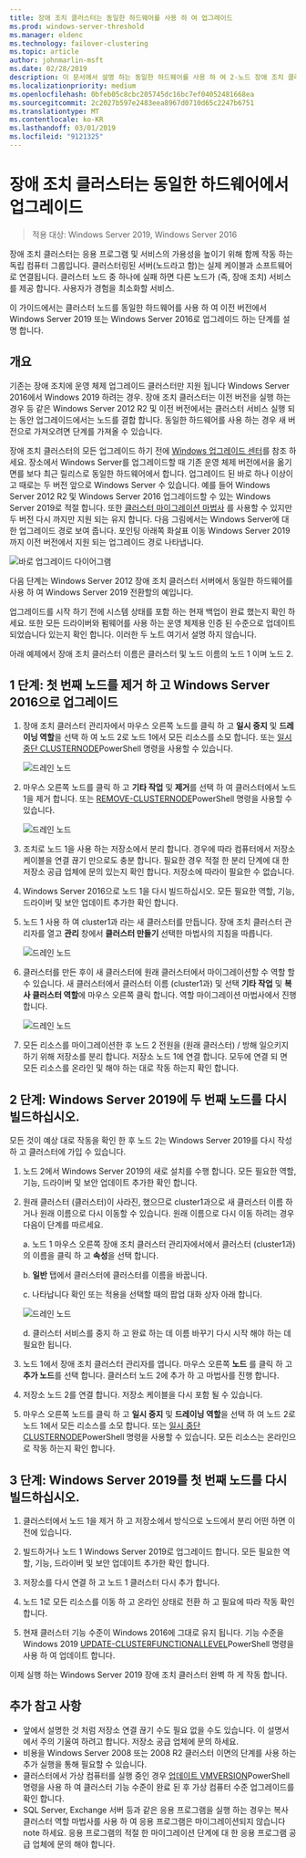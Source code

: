 ```yaml
---
title: 장애 조치 클러스터는 동일한 하드웨어를 사용 하 여 업그레이드
ms.prod: windows-server-threshold
ms.manager: eldenc
ms.technology: failover-clustering
ms.topic: article
author: johnmarlin-msft
ms.date: 02/28/2019
description: 이 문서에서 설명 하는 동일한 하드웨어를 사용 하 여 2-노드 장애 조치 클러스터로 업그레이드
ms.localizationpriority: medium
ms.openlocfilehash: 0bfeb05c8cbc205745dc16bc7ef04052481668ea
ms.sourcegitcommit: 2c2027b597e2483eea8967d0710d65c2247b6751
ms.translationtype: MT
ms.contentlocale: ko-KR
ms.lasthandoff: 03/01/2019
ms.locfileid: "9121325"
---
```

# 장애 조치 클러스터는 동일한 하드웨어에서 업그레이드

> 적용 대상: Windows Server 2019, Windows Server 2016

장애 조치 클러스터는 응용 프로그램 및 서비스의 가용성을 높이기 위해 함께 작동 하는 독립 컴퓨터 그룹입니다. 클러스터링된 서버(노드라고 함)는 실제 케이블과 소프트웨어로 연결됩니다. 클러스터 노드 중 하나에 실패 하면 다른 노드가 (즉, 장애 조치) 서비스를 제공 합니다. 사용자가 경험을 최소화할 서비스.

이 가이드에서는 클러스터 노드를 동일한 하드웨어를 사용 하 여 이전 버전에서 Windows Server 2019 또는 Windows Server 2016로 업그레이드 하는 단계를 설명 합니다.

## 개요

기존는 장애 조치에 운영 체제 업그레이드 클러스터만 지원 됩니다 Windows Server 2016에서 Windows 2019 하려는 경우.  장애 조치 클러스터는 이전 버전을 실행 하는 경우 등 같은 Windows Server 2012 R2 및 이전 버전에서는 클러스터 서비스 실행 되는 동안 업그레이드에서는 노드를 결합 합니다.  동일한 하드웨어를 사용 하는 경우 새 버전으로 가져오려면 단계를 가져올 수 있습니다.  

장애 조치 클러스터의 모든 업그레이드 하기 전에 [Windows 업그레이드 센터](https://www.microsoft.com/upgradecenter)를 참조 하세요.  장소에서 Windows Server를 업그레이드할 때 기존 운영 체제 버전에서을 옮기면를 보다 최근 릴리스로 동일한 하드웨어에서 합니다. 업그레이드 된 바로 하나 이상이 고 때로는 두 버전 앞으로 Windows Server 수 있습니다. 예를 들어 Windows Server 2012 R2 및 Windows Server 2016 업그레이드할 수 있는 Windows Server 2019로 적절 합니다.  또한 [클러스터 마이그레이션 마법사](https://blogs.msdn.microsoft.com/clustering/2012/06/25/how-to-move-highly-available-clustered-vms-to-windows-server-2012-with-the-cluster-migration-wizard/) 를 사용할 수 있지만 두 버전 다시 까지만 지원 되는 유지 합니다. 다음 그림에서는 Windows Server에 대 한 업그레이드 경로 보여 줍니다. 포인팅 아래쪽 화살표 이동 Windows Server 2019까지 이전 버전에서 지원 되는 업그레이드 경로 나타냅니다.

![바로 업그레이드 다이어그램](media\In-Place-Upgrade\In-Place-Upgrade-1.png)

다음 단계는 Windows Server 2012 장애 조치 클러스터 서버에서 동일한 하드웨어를 사용 하 여 Windows Server 2019 전환할의 예입니다.  

업그레이드를 시작 하기 전에 시스템 상태를 포함 하는 현재 백업이 완료 했는지 확인 하세요.  또한 모든 드라이버와 펌웨어를 사용 하는 운영 체제용 인증 된 수준으로 업데이트 되었습니다 있는지 확인 합니다.  이러한 두 노트 여기서 설명 하지 않습니다.

아래 예제에서 장애 조치 클러스터 이름은 클러스터 및 노드 이름의 노드 1 이며 노드 2.

## 1 단계: 첫 번째 노드를 제거 하 고 Windows Server 2016으로 업그레이드

1. 장애 조치 클러스터 관리자에서 마우스 오른쪽 노드를 클릭 하 고 **일시 중지** 및 **드레이닝 역할**을 선택 하 여 노드 2로 노드 1에서 모든 리소스를 소모 합니다.  또는 [일시 중단 CLUSTERNODE](https://docs.microsoft.com/powershell/module/failoverclusters/suspend-clusternode)PowerShell 명령을 사용할 수 있습니다.

    ![드레인 노드](media\In-Place-Upgrade\In-Place-Upgrade-2.png)

2. 마우스 오른쪽 노드를 클릭 하 고 **기타 작업** 및 **제거**를 선택 하 여 클러스터에서 노드 1을 제거 합니다.  또는 [REMOVE-CLUSTERNODE](https://docs.microsoft.com/powershell/module/failoverclusters/remove-clusternode)PowerShell 명령을 사용할 수 있습니다.

    ![드레인 노드](media\In-Place-Upgrade\In-Place-Upgrade-3.png)

3. 조치로 노드 1을 사용 하는 저장소에서 분리 합니다.  경우에 따라 컴퓨터에서 저장소 케이블을 연결 끊기 만으로도 충분 합니다.  필요한 경우 적절 한 분리 단계에 대 한 저장소 공급 업체에 문의 있는지 확인 합니다.  저장소에 따라이 필요한 수 없습니다.

4. Windows Server 2016으로 노드 1을 다시 빌드하십시오.  모든 필요한 역할, 기능, 드라이버 및 보안 업데이트 추가한 확인 합니다.

5. 노드 1 사용 하 여 cluster1과 라는 새 클러스터를 만듭니다.  장애 조치 클러스터 관리자를 열고 **관리** 창에서 **클러스터 만들기** 선택한 마법사의 지침을 따릅니다.

    ![드레인 노드](media\In-Place-Upgrade\In-Place-Upgrade-4.png)

6. 클러스터를 만든 후이 새 클러스터에 원래 클러스터에서 마이그레이션할 수 역할 할 수 있습니다.  새 클러스터에서 클러스터 이름 (cluster1과) 및 선택 **기타 작업** 및 **복사 클러스터 역할**에 마우스 오른쪽 클릭 합니다.  역할 마이그레이션 마법사에서 진행 합니다.

    ![드레인 노드](media\In-Place-Upgrade\In-Place-Upgrade-5.png)

7.  모든 리소스를 마이그레이션한 후 노드 2 전원을 (원래 클러스터) / 방해 일으키지 하기 위해 저장소를 분리 합니다.  저장소 노드 1에 연결 합니다.  모두에 연결 되 면 모든 리소스를 온라인 및 해야 하는 대로 작동 하는지 확인 합니다.

## 2 단계: Windows Server 2019에 두 번째 노드를 다시 빌드하십시오.

모든 것이 예상 대로 작동을 확인 한 후 노드 2는 Windows Server 2019를 다시 작성 하 고 클러스터에 가입 수 있습니다.

1. 노드 2에서 Windows Server 2019의 새로 설치를 수행 합니다. 모든 필요한 역할, 기능, 드라이버 및 보안 업데이트 추가한 확인 합니다.

2. 원래 클러스터 (클러스터)이 사라진, 했으므로 cluster1과으로 새 클러스터 이름 하거나 원래 이름으로 다시 이동할 수 있습니다.  원래 이름으로 다시 이동 하려는 경우 다음이 단계를 따르세요.
   
   a. 노드 1 마우스 오른쪽 장애 조치 클러스터 관리자에서에서 클러스터 (cluster1과)의 이름을 클릭 하 고 **속성**을 선택 합니다.
   
   b. **일반** 탭에서 클러스터에 클러스터를 이름을 바꿉니다.

   c. 나타납니다 확인 또는 적용을 선택할 때의 팝업 대화 상자 아래 합니다.

    ![드레인 노드](media\In-Place-Upgrade\In-Place-Upgrade-6.png)

    d. 클러스터 서비스를 중지 하 고 완료 하는 데 이름 바꾸기 다시 시작 해야 하는 데 필요한 됩니다.

3. 노드 1에서 장애 조치 클러스터 관리자를 엽니다.  마우스 오른쪽 **노드** 를 클릭 하 고 **추가 노드**를 선택 합니다.  클러스터 노드 2에 추가 하 고 마법사를 진행 합니다.

4. 저장소 노드 2를 연결 합니다. 저장소 케이블을 다시 포함 될 수 있습니다. 

5. 마우스 오른쪽 노드를 클릭 하 고 **일시 중지** 및 **드레이닝 역할**을 선택 하 여 노드 2로 노드 1에서 모든 리소스를 소모 합니다.  또는 [일시 중단 CLUSTERNODE](https://docs.microsoft.com/powershell/module/failoverclusters/suspend-clusternode)PowerShell 명령을 사용할 수 있습니다.  모든 리소스는 온라인으로 작동 하는지 확인 합니다.

## 3 단계: Windows Server 2019를 첫 번째 노드를 다시 빌드하십시오.

1. 클러스터에서 노드 1을 제거 하 고 저장소에서 방식으로 노드에서 분리 어떤 하면 이전에 있습니다.

2. 빌드하거나 노드 1 Windows Server 2019로 업그레이드 합니다.  모든 필요한 역할, 기능, 드라이버 및 보안 업데이트 추가한 확인 합니다.

3. 저장소를 다시 연결 하 고 노드 1 클러스터 다시 추가 합니다.

4. 노드 1로 모든 리소스를 이동 하 고 온라인 상태로 전환 하 고 필요에 따라 작동 확인 합니다.

5. 현재 클러스터 기능 수준이 Windows 2016에 그대로 유지 됩니다.  기능 수준을 Windows 2019 [UPDATE-CLUSTERFUNCTIONALLEVEL](https://docs.microsoft.com/powershell/module/failoverclusters/update-clusterfunctionallevel)PowerShell 명령을 사용 하 여 업데이트 합니다.

이제 실행 하는 Windows Server 2019 장애 조치 클러스터 완벽 하 게 작동 합니다.

## 추가 참고 사항

- 앞에서 설명한 것 처럼 저장소 연결 끊기 수도 필요 없을 수도 있습니다.  이 설명서에서 주의 기울여 하려고 합니다.  저장소 공급 업체에 문의 하세요.
- 비용을 Windows Server 2008 또는 2008 R2 클러스터 이면의 단계를 사용 하는 추가 실행을 통해 필요할 수 있습니다.
- 클러스터에서 가상 컴퓨터를 실행 중인 경우 [업데이트 VMVERSION](https://docs.microsoft.com/powershell/module/hyper-v/update-vmversion)PowerShell 명령을 사용 하 여 클러스터 기능 수준이 완료 된 후 가상 컴퓨터 수준 업그레이드를 확인 합니다.
- SQL Server, Exchange 서버 등과 같은 응용 프로그램을 실행 하는 경우는 복사 클러스터 역할 마법사를 사용 하 여 응용 프로그램은 마이그레이션되지 않습니다 note 하세요.  응용 프로그램의 적절 한 마이그레이션 단계에 대 한 응용 프로그램 공급 업체에 문의 해야 합니다.